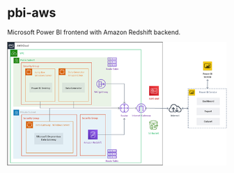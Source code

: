 # pbi-aws
Microsoft Power BI frontend with Amazon Redshift backend.


![Scheme](MsftPowerBIRedshift.png)